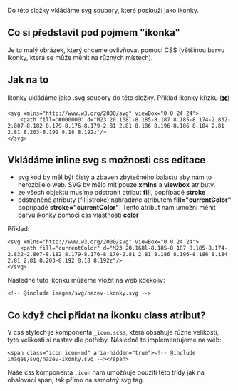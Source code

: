 Do této složky vkládáme svg soubory, které poslouží jako ikonky.

## Co si představit pod pojmem "ikonka"

Je to malý obrázek, který chceme ovlivňovat pomoci CSS (většinou barvu ikonky, která se může měnit na různých místech).

## Jak na to

Ikonky ukládáme jako .svg soubory do této složky. Příklad ikonky křízku (✖️)

```
<svg xmlns="http://www.w3.org/2000/svg" viewBox="0 0 24 24">
	<path fill="#000000" d="M23 20.168l-8.185-8.187 8.185-8.174-2.832-2.807-8.182 8.179-8.176-8.179-2.81 2.81 8.186 8.196-8.186 8.184 2.81 2.81 8.203-8.192 8.18 8.192z"/>
</svg>
```

## Vkládáme inline svg s možnosti css editace

- svg kód by měl být čistý a zbaven zbytečného balastu aby nám to nerozbíjelo web. SVG by mělo mít pouze **xmlns** a **viewbox** atributy.
- ze všech objektu musíme odstranit atribut **fill**, popřípadě **stroke**
- odstraněné atributy (fill|stroke) nahradíme atributem **fill="currentColor"** popřípadě **stroke="currentColor"**. Tento atribut nám umožní měnit barvu ikonky pomoci css vlastnosti **color**

Příklad:

```
<svg xmlns="http://www.w3.org/2000/svg" viewBox="0 0 24 24">
	<path fill="currentColor" d="M23 20.168l-8.185-8.187 8.185-8.174-2.832-2.807-8.182 8.179-8.176-8.179-2.81 2.81 8.186 8.196-8.186 8.184 2.81 2.81 8.203-8.192 8.18 8.192z"/>
</svg>
```

Následně tuto ikonku můžeme vložit na web kdekoliv:

```
<!-- @include images/svg/nazev-ikonky.svg -->
```

## Co když chci přidat na ikonku class atribut?

V css stylech je komponenta `_icon.scss`, která obsahuje různé velikosti, tyto velikosti si nastav dle potřeby. Následně to implementujeme na web:

```
<span class="icon icon-md" aria-hidden="true"><!-- @include images/svg/nazev-ikonky.svg --></span>
```

Naše css komponenta `.icon` nám umožňuje použítí této třídy jak na obalovací span, tak přímo na samotný svg tag.
